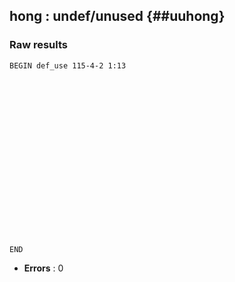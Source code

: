 ## hong : undef/unused {##uuhong}
### Raw results


~~~
BEGIN def_use 115-4-2 1:13




















END
~~~

* **Errors** : 0


